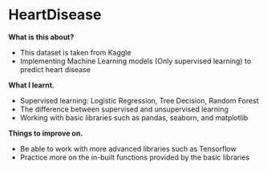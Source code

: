 # HeartDisease

**What is this about?**
- This dataset is taken from Kaggle
- Implementing Machine Learning models (Only supervised learning) to predict heart disease

**What I learnt.**
- Supervised learning: Logistic Regression, Tree Decision, Random Forest
- The difference between supervised and unsupervised learning 
- Working with basic libraries such as pandas, seaborn, and matplotlib

**Things to improve on.**
- Be able to work with more advanced libraries such as Tensorflow
- Practice more on the in-built functions provided by the basic libraries


